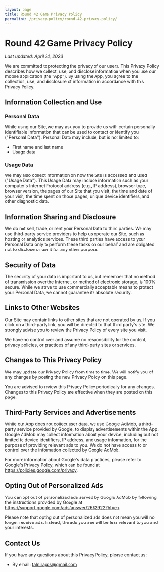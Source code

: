 ```yaml
---
layout: page
title: Round 42 Game Privacy Policy
permalink: /privacy-policy/round-42-privacy-policy/
---
```


# Round 42 Game Privacy Policy

_Last updated: April 24, 2023_

We are committed to protecting the privacy of our users. This Privacy Policy describes how we collect, use, and disclose information when you use our mobile application (the "App"). By using the App, you agree to the collection, use, and disclosure of information in accordance with this Privacy Policy.

## Information Collection and Use

### Personal Data

While using our Site, we may ask you to provide us with certain personally identifiable information that can be used to contact or identify you ("Personal Data"). Personal Data may include, but is not limited to:

- First name and last name
- Usage data

### Usage Data

We may also collect information on how the Site is accessed and used ("Usage Data"). This Usage Data may include information such as your computer's Internet Protocol address (e.g., IP address), browser type, browser version, the pages of our Site that you visit, the time and date of your visit, the time spent on those pages, unique device identifiers, and other diagnostic data.

## Information Sharing and Disclosure

We do not sell, trade, or rent your Personal Data to third parties. We may use third-party service providers to help us operate our Site, such as hosting or analytics services. These third parties have access to your Personal Data only to perform these tasks on our behalf and are obligated not to disclose or use it for any other purpose.

## Security of Data

The security of your data is important to us, but remember that no method of transmission over the Internet, or method of electronic storage, is 100% secure. While we strive to use commercially acceptable means to protect your Personal Data, we cannot guarantee its absolute security.

## Links to Other Websites

Our Site may contain links to other sites that are not operated by us. If you click on a third-party link, you will be directed to that third party's site. We strongly advise you to review the Privacy Policy of every site you visit.

We have no control over and assume no responsibility for the content, privacy policies, or practices of any third-party sites or services.

## Changes to This Privacy Policy

We may update our Privacy Policy from time to time. We will notify you of any changes by posting the new Privacy Policy on this page.

You are advised to review this Privacy Policy periodically for any changes. Changes to this Privacy Policy are effective when they are posted on this page.

## Third-Party Services and Advertisements
While our App does not collect user data, we use Google AdMob, a third-party service provided by Google, to display advertisements within the App. Google AdMob may collect information about your device, including but not limited to device identifiers, IP address, and usage information, for the purpose of providing relevant ads to you. We do not have access to or control over the information collected by Google AdMob.

For more information about Google's data practices, please refer to Google's Privacy Policy, which can be found at https://policies.google.com/privacy.

## Opting Out of Personalized Ads
You can opt out of personalized ads served by Google AdMob by following the instructions provided by Google at https://support.google.com/ads/answer/2662922?hl=en.

Please note that opting out of personalized ads does not mean you will no longer receive ads. Instead, the ads you see will be less relevant to you and your interests.

## Contact Us

If you have any questions about this Privacy Policy, please contact us:

- By email: talnirapps@gmail.com

